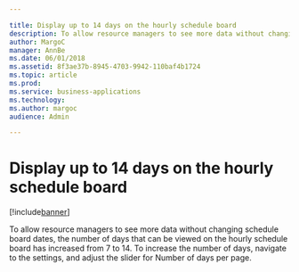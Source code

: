 ```yaml
---

title: Display up to 14 days on the hourly schedule board
description: To allow resource managers to see more data without changing schedule board dates, the number of days that can be viewed on the hourly schedule board has increased from 7 to 14.
author: MargoC
manager: AnnBe
ms.date: 06/01/2018
ms.assetid: 8f3ae37b-8945-4703-9942-110baf4b1724
ms.topic: article
ms.prod: 
ms.service: business-applications
ms.technology: 
ms.author: margoc
audience: Admin

---
```

#  Display up to 14 days on the hourly schedule board


[!include[banner](../../includes/banner.md)]

To allow resource managers to see more data without changing schedule board
dates, the number of days that can be viewed on the hourly schedule board has
increased from 7 to 14. To increase the number of days, navigate to the
settings, and adjust the slider for Number of days per page.
